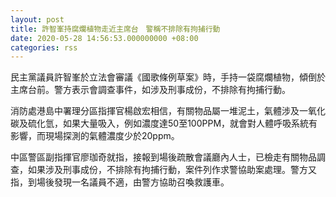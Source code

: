 ```yaml
---
layout: post
title: 許智峯持腐爛植物走近主席台　警稱不排除有拘捕行動
date: 2020-05-28 14:56:53.000000000 +08:00
categories: rss
---
```


民主黨議員許智峯於立法會審議《國歌條例草案》時，手持一袋腐爛植物，傾倒於主席台前。警方表示會調查事件，如涉及刑事成份，不排除有拘捕行動。

消防處港島中署理分區指揮官楊啟宏相信，有關物品屬一堆泥土，氣體涉及一氧化碳及硫化氫，如果大量吸入，例如濃度達50至100PPM，就會對人體呼吸系統有影響，而現場探測的氣體濃度少於20ppm。

中區警區副指揮官廖珈奇就指，接報到場後疏散會議廳內人士，已檢走有關物品調查，如果涉及刑事成份，不排除有拘捕行動，案件列作求警協助案處理。警方又指，到場後發現一名議員不適，由警方協助召喚救護車。
